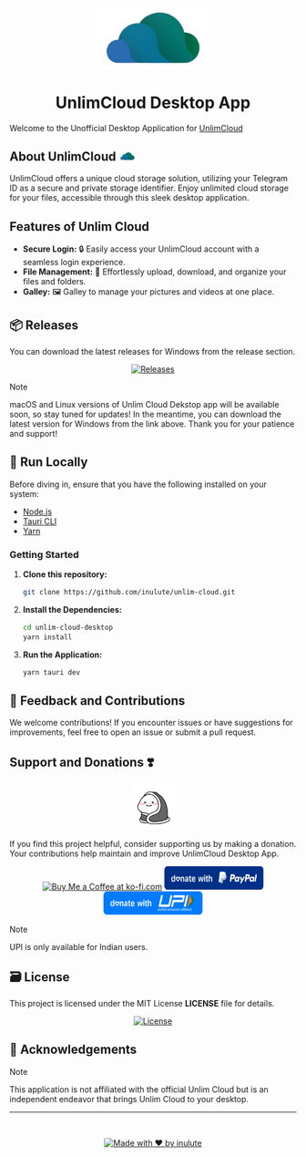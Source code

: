 <div align="center">
  <img src="src\assets\unlim-clear.png" alt="UnlimCloud Logo" width="200"/> 
  <h1>UnlimCloud Desktop App</h1>
</div>

Welcome to the Unofficial Desktop Application for [UnlimCloud](https://unlimcloud.cloud)

## About UnlimCloud <img src="src\assets\unlim-clear.png" alt="UnlimCloud Logo" width="30"/> 

UnlimCloud offers a unique cloud storage solution, utilizing your Telegram ID as a secure and private storage identifier. Enjoy unlimited cloud storage for your files, accessible through this sleek desktop application.

## Features of Unlim Cloud 

- **Secure Login:** 🔒 Easily access your UnlimCloud account with a seamless login experience.
- **File Management:** 📂 Effortlessly upload, download, and organize your files and folders.
- **Galley:** 🖼️ Galley to manage your pictures and videos at one place.

<h2>📦 Releases</h2>

You can download the latest releases for Windows from the release section.

<div align="center">

  [![Releases](https://img.shields.io/github/v/release/inulute/unlim-cloud?color=green&include_prereleases&label=Release&style=for-the-badge)](https://github.com/inulute/unlim-cloud/releases)
</div>

> [!NOTE]  
> macOS and Linux versions of Unlim Cloud Dekstop app will be available soon, so stay tuned for updates! In the meantime, you can download the latest version for Windows from the link above. Thank you for your patience and support!

<h2>🚀 Run Locally</h2>

Before diving in, ensure that you have the following installed on your system:

- [Node.js](https://nodejs.org/)
- [Tauri CLI](https://tauri.studio/en/docs/getting-started/intro)
- [Yarn](https://yarnpkg.com/)

### Getting Started

1. **Clone this repository:**
   ```bash
   git clone https://github.com/inulute/unlim-cloud.git
   ```

2. **Install the Dependencies:**
   ```bash
   cd unlim-cloud-desktop
   yarn install
   ```

3. **Run the Application:**
   ```bash
   yarn tauri dev
   ```

## 📢 Feedback and Contributions

We welcome contributions! If you encounter issues or have suggestions for improvements, feel free to open an issue or submit a pull request.

## Support and Donations ❣️

<div align=center>
<img src="src\assets\dunno2.svg" alt="UnlimCloud Logo" width="80"/> 

</div>

If you find this project helpful, consider supporting us by making a donation. Your contributions help maintain and improve UnlimCloud Desktop App.

<div align="center">
  <a href="https://ko-fi.com/inulute"><img height='41' src='https://az743702.vo.msecnd.net/cdn/kofi3.png?v=0' alt='Buy Me a Coffee at ko-fi.com'></a>
  <a href="https://paypal.me/inulute"><img src="src/assets/payment/paypal.svg" alt="PayPal" height="41" width="174"></a>
  <a href="https://upi-inulute.vercel.app/"><img src="src/assets/payment/upi.svg" alt="UPI" height="41" width="174"></a>
</div>

> [!NOTE]  
> UPI is only available for Indian users.

<h2>🗃️ License</h2>

This project is licensed under the MIT License **LICENSE** file for details.

<div align="center">
  <a href="https://github.com/inulute/unlim-cloud/blob/master/LICENSE">
    <img src="https://img.shields.io/github/license/inulute/unlim-cloud?color=blue&style=for-the-badge" alt="License">
  </a>
</div>

<h2>📝 Acknowledgements</h2>

> [!NOTE]  
> This application is not affiliated with the official Unlim Cloud but is an independent endeavor that brings Unlim Cloud to your desktop.
---
&nbsp;
<div align="center">

  [![Made with ❤️ by inulute](https://img.shields.io/badge/Made%20with-%E2%9D%A4%EF%B8%8F%20by%20inulute-black?style=flat-square)](https://inulute.github.io/linkme/)

</div>
